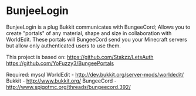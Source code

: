 BunjeeLogin
===========

BunjeeLogin is a plug Bukkit communicates with BungeeCord; Allows you to create "portals" of any material, shape and size in collaboration with WorldEdit. These portals will BungeeCord send you your Minecraft servers but allow only authenticated users to use them.
 
This project is based on:
https://github.com/Stakzz/LetsAuth
https://github.com/YoFuzzy3/BungeePortals

Required:
mysql
WorldEdit - http://dev.bukkit.org/server-mods/worldedit/ 
Bukkit - http://www.bukkit.org/ 
BungeeCord - http://www.spigotmc.org/threads/bungeecord.392/ 
